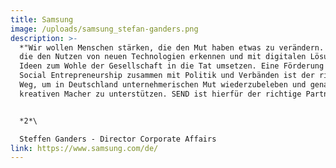 ```yaml
---
title: Samsung
image: /uploads/samsung_stefan-ganders.png
description: >-
  *"Wir wollen Menschen stärken, die den Mut haben etwas zu verändern. Menschen,
  die den Nutzen von neuen Technologien erkennen und mit digitalen Lösungen ihre
  Ideen zum Wohle der Gesellschaft in die Tat umsetzen. Eine Förderung von
  Social Entrepreneurship zusammen mit Politik und Verbänden ist der richtige
  Weg, um in Deutschland unternehmerischen Mut wiederzubeleben und genau diese
  kreativen Macher zu unterstützen. SEND ist hierfür der richtige Partner.*


  *2*\

  Steffen Ganders - Director Corporate Affairs
link: https://www.samsung.com/de/
---
```

